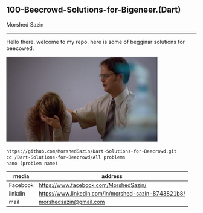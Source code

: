 ## 100-Beecrowd-Solutions-for-Bigeneer.(Dart)
<!--Beecrowd-Solutions-for-Bigeneer.(Dart)-->
Morshed Sazin<br/>

---

<p>Hello there. welcome to my repo. here is some of begginar solutions for beecowed.</p>

<!-- ![profile](./me.png) -->
<img src="./me.png" width="400" title="profile image"/>

```
https://github.com/MorshedSazin/Dart-Solutions-for-Beecrowd.git
cd /Dart-Solutions-for-Beecrowd/All problems
nano (problem name)
```

| media        | address                  |
| ------------ | ---------------------- |
| Facebook | https://www.facebook.com/MorshedSazin/          |
| linkdin  | https://www.linkedin.com/in/morshed-sazin-8743821b8/ |
| mail     | morshedsazin@gmail.com           |
